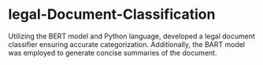 # legal-Document-Classification
Utilizing the BERT model and Python language, developed a legal document classifier
ensuring accurate categorization. Additionally, the BART model was employed to
generate concise summaries of the document.
